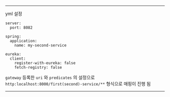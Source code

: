 
---

yml 설정
```
server:
  port: 8082

spring:
  application:
    name: my-second-service

eureka:
  client:
    register-with-eureka: false
    fetch-registry: false

```

`gateway` 등록한 `uri` 와 `predicates` 의 설정으로  
`http:localhost:8000/first(second)-service/**`  형식으로 매핑이 진행 됨

---
